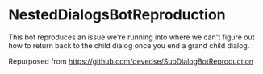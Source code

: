 # NestedDialogsBotReproduction
This bot reproduces an issue we're running into where we can't figure out how to return back to the child dialog once you end a grand child dialog.

Repurposed from https://github.com/devedse/SubDialogBotReproduction